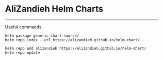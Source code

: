 # AliZandieh Helm Charts

-------------------------

Useful commands:
```
helm package generic-chart-source/
helm repo index --url https://alizandieh.github.io/helm-chart/ .

helm repo add alizandieh https://alizandieh.github.io/helm-chart/
helm repo update
```
